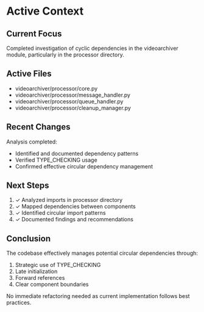 # Active Context

## Current Focus

Completed investigation of cyclic dependencies in the videoarchiver module, particularly in the processor directory.

## Active Files

- videoarchiver/processor/core.py
- videoarchiver/processor/message_handler.py
- videoarchiver/processor/queue_handler.py
- videoarchiver/processor/cleanup_manager.py

## Recent Changes

Analysis completed:

- Identified and documented dependency patterns
- Verified TYPE_CHECKING usage
- Confirmed effective circular dependency management

## Next Steps

1. ✓ Analyzed imports in processor directory
2. ✓ Mapped dependencies between components
3. ✓ Identified circular import patterns
4. ✓ Documented findings and recommendations

## Conclusion

The codebase effectively manages potential circular dependencies through:

1. Strategic use of TYPE_CHECKING
2. Late initialization
3. Forward references
4. Clear component boundaries

No immediate refactoring needed as current implementation follows best practices.
